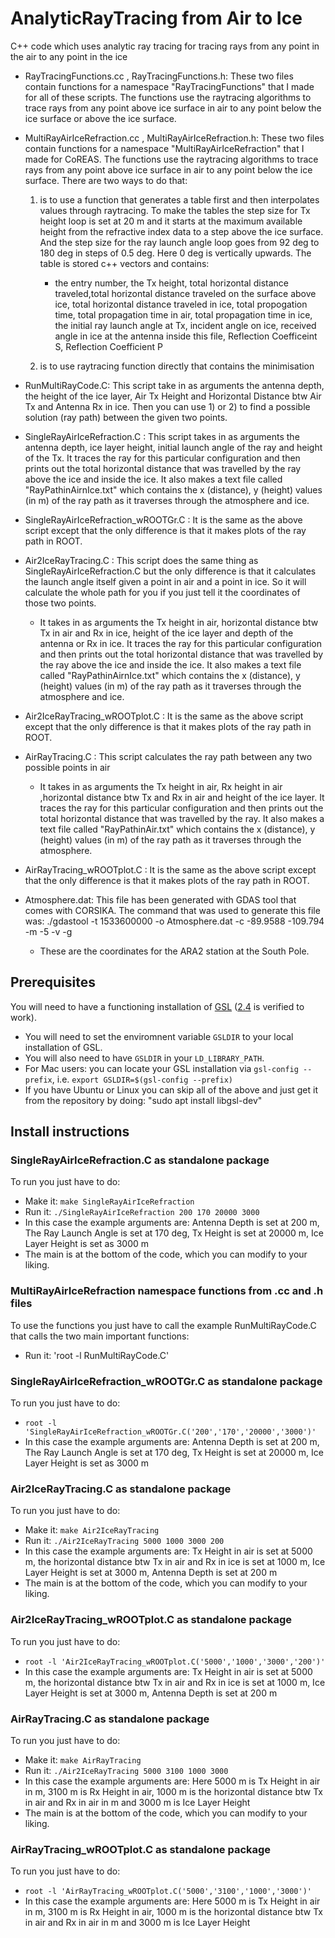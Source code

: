 # AnalyticRayTracing from Air to Ice
C++ code which uses analytic ray tracing for tracing rays from any point in the air to any point in the ice

- RayTracingFunctions.cc , RayTracingFunctions.h: These two files contain functions for a namespace "RayTracingFunctions" that I made for all of these scripts. The functions use the raytracing algorithms to trace rays from any point above ice surface in air to any point below the ice surface or above the ice surface.

- MultiRayAirIceRefraction.cc , MultiRayAirIceRefraction.h: These two files contain functions for a namespace "MultiRayAirIceRefraction" that I made for CoREAS. The functions use the raytracing algorithms to trace rays from any point above ice surface in air to any point below the ice surface. There are two ways to do that:
  1) is to use a function that generates a table first and then interpolates values through raytracing. To make the tables the step size for Tx height loop is set at 20 m and it starts at the maximum available height from the refractive index data to a step above the ice surface. And the step size for the ray launch angle loop goes from 92 deg to 180 deg in steps of 0.5 deg. Here 0 deg is vertically upwards. The table is stored c++ vectors and contains:
     - the entry number, the Tx height, total horizontal distance traveled,total horizontal distance traveled on the surface above ice, total horizontal distance traveled in ice, total propogation time, total propagation time in air, total propagation time in ice, the initial ray launch angle at Tx, incident angle on ice, received angle in ice at the antenna inside this file, Reflection Coefficeint S, Reflection Coefficient P

  2) is to use raytracing function directly that contains the minimisation

- RunMultiRayCode.C: This script take in as arguments the antenna depth, the height of the ice layer, Air Tx Height and Horizontal Distance btw Air Tx and Antenna Rx in ice. Then you can use 1) or 2) to find a possible solution (ray path) between the given two points.

- SingleRayAirIceRefraction.C : This script takes in as arguments the antenna depth, ice layer height, initial launch angle of the ray and height of the Tx. It traces the ray for this particular configuration and then prints out the total horizontal distance that was travelled by the ray above the ice and inside the ice. It also makes a text file called "RayPathinAirnIce.txt" which contains the x (distance), y (height) values (in m) of the ray path as it traverses through the atmosphere and ice.

- SingleRayAirIceRefraction_wROOTGr.C : It is the same as the above script except that the only difference is that it makes plots of the ray path in ROOT.

- Air2IceRayTracing.C : This script does the same thing as SingleRayAirIceRefraction.C but the only difference is that it calculates the launch angle itself given a point in air and a point in ice. So it will calculate the whole path for you if you just tell it the coordinates of those two points.

  - It takes in as arguments the Tx height in air, horizontal distance btw Tx in air and Rx in ice, height of the ice layer and depth of the antenna or Rx in ice. It traces the ray for this particular configuration and then prints out the total horizontal distance that was travelled by the ray above the ice and inside the ice. It also makes a text file called "RayPathinAirnIce.txt" which contains the x (distance), y (height) values (in m) of the ray path as it traverses through the atmosphere and ice.

- Air2IceRayTracing_wROOTplot.C : It is the same as the above script except that the only difference is that it makes plots of the ray path in ROOT.

- AirRayTracing.C : This script calculates the ray path between any two possible points in air

  - It takes in as arguments the Tx height in air, Rx height in air ,horizontal distance btw Tx and Rx in air and height of the ice layer. It traces the ray for this particular configuration and then prints out the total horizontal distance that was travelled by the ray. It also makes a text file called "RayPathinAir.txt" which contains the x (distance), y (height) values (in m) of the ray path as it traverses through the atmosphere.

- AirRayTracing_wROOTplot.C : It is the same as the above script except that the only difference is that it makes plots of the ray path in ROOT.

- Atmosphere.dat: This file has been generated with GDAS tool that comes with CORSIKA. The command that was used to generate this file was: ./gdastool -t 1533600000 -o Atmosphere.dat -c -89.9588 -109.794 -m -5 -v -g

  - These are the coordinates for the ARA2 station at the South Pole.

## Prerequisites
You will need to have a functioning installation of [GSL](https://www.gnu.org/software/gsl/) ([2.4](https://ftp.gnu.org/gnu/gsl/gsl-2.4.tar.gz) is verified to work).
- You will need to set the enviromnent variable `GSLDIR` to your local installation of GSL.
- You will also need to have `GSLDIR` in your `LD_LIBRARY_PATH`.
- For Mac users: you can locate your GSL installation via `gsl-config --prefix`, i.e. `export GSLDIR=$(gsl-config --prefix)`
- If you have Ubuntu or Linux you can skip all of the above and just get it from the repository by doing: "sudo apt install libgsl-dev"

## Install instructions

### SingleRayAirIceRefraction.C as standalone package
To run you just have to do:
- Make it: `make SingleRayAirIceRefraction`
- Run it: `./SingleRayAirIceRefraction 200 170 20000 3000`
- In this case the example arguments are: Antenna Depth is set at 200 m, The Ray Launch Angle is set at 170 deg, Tx Height is set at 20000 m, Ice Layer Height is set as 3000 m
- The main is at the bottom of the code, which you can modify to your liking.

### MultiRayAirIceRefraction namespace functions from .cc and .h files
To use the functions you just have to call the example RunMultiRayCode.C that calls the two main important functions:
- Run it: 'root -l RunMultiRayCode.C'

### SingleRayAirIceRefraction_wROOTGr.C as standalone package
To run you just have to do:
- `root -l 'SingleRayAirIceRefraction_wROOTGr.C('200','170','20000','3000')'`
- In this case the example arguments are: Antenna Depth is set at 200 m, The Ray Launch Angle is set at 170 deg, Tx Height is set at 20000 m, Ice Layer Height is set as 3000 m

### Air2IceRayTracing.C as standalone package
To run you just have to do:
- Make it: `make Air2IceRayTracing`
- Run it: `./Air2IceRayTracing 5000 1000 3000 200`
- In this case the example arguments are: Tx Height in air is set at 5000 m, the horizontal distance btw Tx in air and Rx in ice is set at 1000 m, Ice Layer Height is set at 3000 m, Antenna Depth is set at 200 m
- The main is at the bottom of the code, which you can modify to your liking.

### Air2IceRayTracing_wROOTplot.C as standalone package
To run you just have to do:
- `root -l 'Air2IceRayTracing_wROOTplot.C('5000','1000','3000','200')'`
- In this case the example arguments are: Tx Height in air is set at 5000 m, the horizontal distance btw Tx in air and Rx in ice is set at 1000 m, Ice Layer Height is set at 3000 m, Antenna Depth is set at 200 m

### AirRayTracing.C as standalone package
To run you just have to do:
- Make it: `make AirRayTracing`
- Run it: `./Air2IceRayTracing 5000 3100 1000 3000`
- In this case the example arguments are: Here 5000 m is Tx Height in air in m, 3100 m is Rx Height in air, 1000 m is the horizontal distance btw Tx in air and Rx in air in m and 3000 m is Ice Layer Height
- The main is at the bottom of the code, which you can modify to your liking.

### AirRayTracing_wROOTplot.C as standalone package
To run you just have to do:
- `root -l 'AirRayTracing_wROOTplot.C('5000','3100','1000','3000')'`
- In this case the example arguments are: Here 5000 m is Tx Height in air in m, 3100 m is Rx Height in air, 1000 m is the horizontal distance btw Tx in air and Rx in air in m and 3000 m is Ice Layer Height